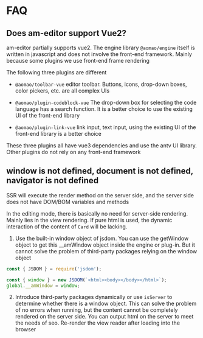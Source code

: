 # FAQ

## Does am-editor support Vue2?

am-editor partially supports vue2. The engine library `@aomao/engine` itself is written in javascript and does not involve the front-end framework. Mainly because some plugins we use front-end frame rendering

The following three plugins are different

-   `@aomao/toolbar-vue` editor toolbar. Buttons, icons, drop-down boxes, color pickers, etc. are all complex UIs

-   `@aomao/plugin-codeblock-vue` The drop-down box for selecting the code language has a search function. It is a better choice to use the existing UI of the front-end library

-   `@aomao/plugin-link-vue` link input, text input, using the existing UI of the front-end library is a better choice

These three plugins all have vue3 dependencies and use the antv UI library. Other plugins do not rely on any front-end framework

## window is not defined, document is not defined, navigator is not defined

SSR will execute the render method on the server side, and the server side does not have DOM/BOM variables and methods

In the editing mode, there is basically no need for server-side rendering. Mainly lies in the view rendering. If pure html is used, the dynamic interaction of the content of `Card` will be lacking.

1. Use the built-in window object of jsdom. You can use the getWindow object to get this \_\_amWindow object inside the engine or plug-in. But it cannot solve the problem of third-party packages relying on the window object

```ts
const { JSDOM } = require('jsdom');

const { window } = new JSDOM(`<html><body></body></html>`);
global.__amWindow = window;
```

2. Introduce third-party packages dynamically or use `isServer` to determine whether there is a window object. This can solve the problem of no errors when running, but the content cannot be completely rendered on the server side. You can output html on the server to meet the needs of seo. Re-render the view reader after loading into the browser
